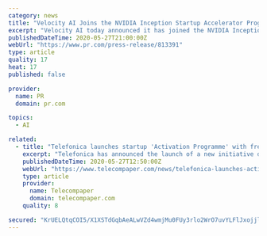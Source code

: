 ```yaml
---
category: news
title: "Velocity AI Joins the NVIDIA Inception Startup Accelerator Program"
excerpt: "Velocity AI today announced it has joined the NVIDIA Inception program, which is designed to nurture startups revolutionizing industries with advancements in AI and data sciences."
publishedDateTime: 2020-05-27T21:00:00Z
webUrl: "https://www.pr.com/press-release/813391"
type: article
quality: 17
heat: 17
published: false

provider:
  name: PR
  domain: pr.com

topics:
  - AI

related:
  - title: "Telefonica launches startup 'Activation Programme' with free IoT, AI and blockchain tech"
    excerpt: "Telefonica has announced the launch of a new initiative designed to help startups and SMEs in Spain, Germany and the UK develop their business via IoT, blockchain and Big Data/AI (Artificial Intelligence) technologies."
    publishedDateTime: 2020-05-27T12:50:00Z
    webUrl: "https://www.telecompaper.com/news/telefonica-launches-activation-programme-with-free-iot-ai-and-blockchain-tech-for-startups--1340187"
    type: article
    provider:
      name: Telecompaper
      domain: telecompaper.com
    quality: 8

secured: "KrUELQtqCOI5/X1XSTdGqbAeALwVZd4wmjMu0FUy3rlo2WrO7uvYLFlJxojjluSPfaQJiFCtmER/EvbS5V0qzGDWCYJzRBP6B20aktSTfxxtNz758NzPfxEbjfqVFaYp0uH2P1dbu26SqYKQbKAuw0AovFGoS5kjj/nSHl/rJcGkICigvCsWjZkdfrmi5AFJQyDtvyXNxcazJNM62lo6DJOFXsHcqWHmhK6sxB3pa7HXKVmCIPmDBRdvT5vqWARVn7Lb/fxKR8yqJ1PGfdTBMJTqMtkKc2wIlGRMyUYarg+nvQs/ukkFEBE/ypUs5Kr3;Vqhby1MFQzEgK7z3ctaxgw=="
---
```


